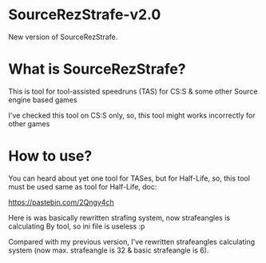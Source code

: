 # SourceRezStrafe-v2.0
New version of SourceRezStrafe.

# What is SourceRezStrafe?
This is tool for tool-assisted speedruns (TAS) for CS:S & some other Source engine based games

I've checked this tool on CS:S only, so, this tool might works incorrectly for other games

# How to use?
You can heard about yet one tool for TASes, but for Half-Life, so, this tool must be used same as tool for Half-Life, doc:

https://pastebin.com/2Qngy4ch

Here is was basically rewritten strafing system, now strafeangles is calculating By tool, so ini file is useless :p

Compared with my previous version, I've rewritten strafeangles calculating system (now max. strafeangle is 32 & basic strafeangle is 6).
